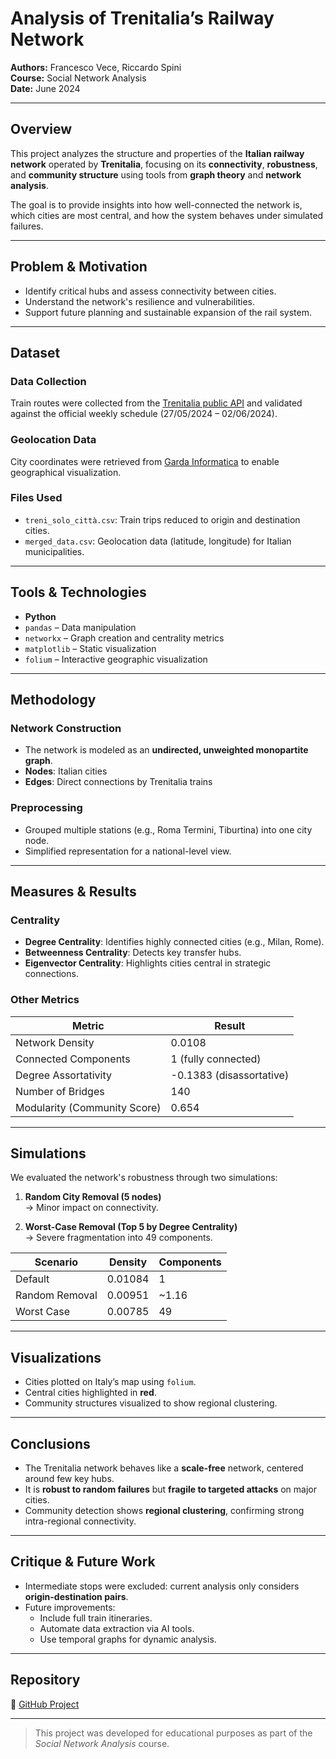 # Analysis of Trenitalia’s Railway Network

**Authors:** Francesco Vece, Riccardo Spini  
**Course:** Social Network Analysis  
**Date:** June 2024  

---

## Overview

This project analyzes the structure and properties of the **Italian railway network** operated by **Trenitalia**, focusing on its **connectivity**, **robustness**, and **community structure** using tools from **graph theory** and **network analysis**.

The goal is to provide insights into how well-connected the network is, which cities are most central, and how the system behaves under simulated failures.

---

## Problem & Motivation

- Identify critical hubs and assess connectivity between cities.
- Understand the network's resilience and vulnerabilities.
- Support future planning and sustainable expansion of the rail system.

---

## Dataset

### Data Collection

Train routes were collected from the [Trenitalia public API](https://github.com/TrinTragula/api-trenitalia) and validated against the official weekly schedule (27/05/2024 – 02/06/2024).

### Geolocation Data

City coordinates were retrieved from [Garda Informatica](https://www.gardainformatica.it/) to enable geographical visualization.

### Files Used

- `treni_solo_città.csv`: Train trips reduced to origin and destination cities.
- `merged_data.csv`: Geolocation data (latitude, longitude) for Italian municipalities.

---

## Tools & Technologies

- **Python**  
- `pandas` – Data manipulation  
- `networkx` – Graph creation and centrality metrics  
- `matplotlib` – Static visualization  
- `folium` – Interactive geographic visualization  

---

## Methodology

### Network Construction

- The network is modeled as an **undirected, unweighted monopartite graph**.
- **Nodes**: Italian cities  
- **Edges**: Direct connections by Trenitalia trains

### Preprocessing

- Grouped multiple stations (e.g., Roma Termini, Tiburtina) into one city node.
- Simplified representation for a national-level view.

---

## Measures & Results

### Centrality

- **Degree Centrality**: Identifies highly connected cities (e.g., Milan, Rome).  
- **Betweenness Centrality**: Detects key transfer hubs.  
- **Eigenvector Centrality**: Highlights cities central in strategic connections.

### Other Metrics

| Metric                         | Result                     |
|-------------------------------|----------------------------|
| Network Density               | 0.0108                     |
| Connected Components          | 1 (fully connected)        |
| Degree Assortativity          | -0.1383 (disassortative)   |
| Number of Bridges             | 140                        |
| Modularity (Community Score) | 0.654                      |

---

## Simulations

We evaluated the network's robustness through two simulations:

1. **Random City Removal (5 nodes)**  
   → Minor impact on connectivity.

2. **Worst-Case Removal (Top 5 by Degree Centrality)**  
   → Severe fragmentation into 49 components.

| Scenario         | Density       | Components |
|------------------|---------------|------------|
| Default          | 0.01084       | 1          |
| Random Removal   | 0.00951       | ~1.16      |
| Worst Case       | 0.00785       | 49         |

---

## Visualizations

- Cities plotted on Italy’s map using `folium`.
- Central cities highlighted in **red**.
- Community structures visualized to show regional clustering.

---

## Conclusions

- The Trenitalia network behaves like a **scale-free** network, centered around few key hubs.
- It is **robust to random failures** but **fragile to targeted attacks** on major cities.
- Community detection shows **regional clustering**, confirming strong intra-regional connectivity.

---

## Critique & Future Work

- Intermediate stops were excluded: current analysis only considers **origin-destination pairs**.
- Future improvements:
  - Include full train itineraries.
  - Automate data extraction via AI tools.
  - Use temporal graphs for dynamic analysis.

---

## Repository

🔗 [GitHub Project](https://github.com/riccardospini98/sna)

---

> This project was developed for educational purposes as part of the *Social Network Analysis* course.
